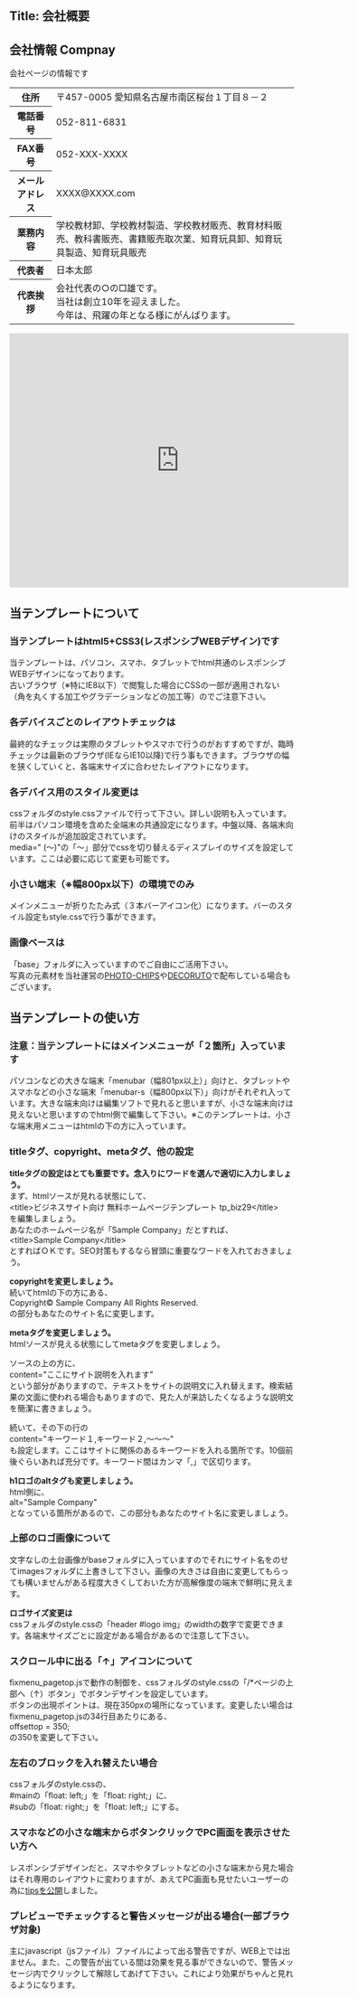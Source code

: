 ﻿Title: 会社概要
---
## 会社情報 Compnay

会社ページの情報です


<table class="ta1">
    <tr>
        <th>住所</th>
        <td>〒457-0005 愛知県名古屋市南区桜台１丁目８－２</td>
    </tr>
    <tr>
        <th>電話番号</th>
        <td>052-811-6831</td>
    </tr>
    <tr>
        <th>FAX番号</th>
        <td>052-XXX-XXXX</td>
    </tr>
    <tr>
        <th>メールアドレス</th>
        <td>XXXX@XXXX.com</td>
    </tr>
    <tr>
        <th>業務内容</th>
        <td>学校教材卸、学校教材製造、学校教材販売、教育材料販売、教科書販売、書籍販売取次業、知育玩具卸、知育玩具製造、知育玩具販売</td>
    </tr>
    <tr>
        <th>代表者</th>
        <td>日本太郎</td>
    </tr>
    <tr>
        <th>代表挨拶</th>
        <td>
            会社代表の○の□雄です。<br />
            当社は創立10年を迎えました。<br />
            今年は、飛躍の年となる様にがんばります。
        </td>
    </tr>
</table>

<iframe src="https://www.google.com/maps/embed?pb=!1m18!1m12!1m3!1d3263.918966230488!2d136.9380135513722!3d35.10873428023516!2m3!1f0!2f0!3f0!3m2!1i1024!2i768!4f13.1!3m3!1m2!1s0x60037ba86a3cdb09%3A0x8c19300a0a8ec82c!2z44CSNDU3LTAwMDUg5oSb55-l55yM5ZCN5Y-k5bGL5biC5Y2X5Yy65qGc5Y-w77yR5LiB55uu77yY4oiS77yS!5e0!3m2!1sja!2sjp!4v1612076107868!5m2!1sja!2sjp" width="600" height="450" frameborder="0" style="border:0;" allowfullscreen="" aria-hidden="false" tabindex="0"></iframe>


<section id="about">
    <h2>当テンプレートについて</h2>
    <h3>当テンプレートはhtml5+CSS3(レスポンシブWEBデザイン)です</h3>
    <p>
        当テンプレートは、パソコン、スマホ、タブレットでhtml共通のレスポンシブWEBデザインになっております。<br>
        古いブラウザ（※特にIE8以下）で閲覧した場合にCSSの一部が適用されない（角を丸くする加工やグラデーションなどの加工等）のでご注意下さい。
    </p>
    <h3>各デバイスごとのレイアウトチェックは</h3>
    <p>最終的なチェックは実際のタブレットやスマホで行うのがおすすめですが、臨時チェックは最新のブラウザ(IEならIE10以降)で行う事もできます。ブラウザの幅を狭くしていくと、各端末サイズに合わせたレイアウトになります。</p>
    <h3>各デバイス用のスタイル変更は</h3>
    <p>
        cssフォルダのstyle.cssファイルで行って下さい。詳しい説明も入っています。<br>
        前半はパソコン環境を含めた全端末の共通設定になります。中盤以降、各端末向けのスタイルが追加設定されています。<br>
        media=&quot; (～)&quot;の「～」部分でcssを切り替えるディスプレイのサイズを設定しています。ここは必要に応じて変更も可能です。
    </p>
    <h3>小さい端末（※幅800px以下）の環境でのみ</h3>
    <p>メインメニューが折りたたみ式（３本バーアイコン化）になります。バーのスタイル設定もstyle.cssで行う事ができます。</p>
    <h3>画像ベースは</h3>
    <p>
        「base」フォルダに入っていますのでご自由にご活用下さい。<br>
        写真の元素材を当社運営の<a href="http://photo-chips.com/">PHOTO-CHIPS</a>や<a href="http://decoruto.com/">DECORUTO</a>で配布している場合もございます。
    </p>
</section>

<section>
    <h2>当テンプレートの使い方</h2>
    <h3 class="color1">注意：当テンプレートにはメインメニューが「２箇所」入っています</h3>
    <p>パソコンなどの大きな端末「menubar（幅801px以上）」向けと、タブレットやスマホなどの小さな端末「menubar-s（幅800px以下）」向けがそれぞれ入っています。大きな端末向けは編集ソフトで見れると思いますが、小さな端末向けは見えないと思いますのでhtml側で編集して下さい。<span class="color1">※このテンプレートは、小さな端末用メニューはhtmlの下の方に入っています。</span></p>
    <h3>titleタグ、copyright、metaタグ、他の設定</h3>
    <p>
        <strong class="color1">titleタグの設定はとても重要です。念入りにワードを選んで適切に入力しましょう。</strong><br>
        まず、htmlソースが見れる状態にして、<br>
        <span class="look">&lt;title&gt;ビジネスサイト向け 無料ホームページテンプレート tp_biz29&lt;/title&gt;</span><br>
        を編集しましょう。<br>
        あなたのホームページ名が「Sample Company」だとすれば、<br>
        <span class="look">&lt;title&gt;Sample Company&lt;/title&gt;</span><br>
        とすればＯＫです。SEO対策もするなら冒頭に重要なワードを入れておきましょう。
    </p>
    <p>
        <strong class="color1">copyrightを変更しましょう。</strong><br>
        続いてhtmlの下の方にある、<br>
        <span class="look">Copyright&copy; Sample Company All Rights Reserved.</span><br>
        の部分もあなたのサイト名に変更します。
    </p>
    <p>
        <strong class="color1">metaタグを変更しましょう。</strong><br>
        htmlソースが見える状態にしてmetaタグを変更しましょう。
    </p>
    <p>
        ソースの上の方に、<br>
        <span class="look">content=&quot;ここにサイト説明を入れます&quot;</span><br>
        という部分がありますので、テキストをサイトの説明文に入れ替えます。検索結果の文面に使われる場合もありますので、見た人が来訪したくなるような説明文を簡潔に書きましょう。
    </p>
    <p>
        続いて、その下の行の<br>
        <span class="look">content=&quot;キーワード１,キーワード２,～～～&quot;</span><br>
        も設定します。ここはサイトに関係のあるキーワードを入れる箇所です。10個前後ぐらいあれば充分です。キーワード間はカンマ「,」で区切ります。
    </p>
    <p>
        <strong class="color1">h1ロゴのaltタグも変更しましょう。</strong><br>
        html側に、<br>
        <span class="look">alt=&quot;Sample Company&quot;</span><br>
        となっている箇所があるので、この部分もあなたのサイト名に変更しましょう。
    </p>
    <h3>上部のロゴ画像について</h3>
    <p>文字なしの土台画像がbaseフォルダに入っていますのでそれにサイト名をのせてimagesフォルダに上書きして下さい。画像の大きさは自由に変更してもらっても構いませんがある程度大きくしておいた方が高解像度の端末で鮮明に見えます。</p>
    <p>
        <strong class="color1">ロゴサイズ変更は</strong><br>
        cssフォルダのstyle.cssの「header #logo img」のwidthの数字で変更できます。各端末サイズごとに設定がある場合があるので注意して下さい。
    </p>
    <h3>スクロール中に出る「↑」アイコンについて</h3>
    <p>
        fixmenu_pagetop.jsで動作の制御を、cssフォルダのstyle.cssの「/*ページの上部へ（↑）ボタン」でボタンデザインを設定しています。<br>
        ボタンの出現ポイントは、現在350pxの場所になっています。変更したい場合はfixmenu_pagetop.jsの34行目あたりにある、<br>
        offsettop = 350;<br>
        の350を変更して下さい。
    </p>
    <h3>左右のブロックを入れ替えたい場合</h3>
    <p>
        cssフォルダのstyle.cssの、<br>
        #mainの「float: left;」を「float: right;」に、<br>
        #subの「float: right;」を「float: left;」にする。
    </p>
    <h3>スマホなどの小さな端末からボタンクリックでPC画面を表示させたい方へ</h3>
    <p>レスポンシブデザインだと、スマホやタブレットなどの小さな端末から見た場合はそれ専用のレイアウトに変わりますが、あえてPC画面も見せたいユーザーの為に<a href="http://template-party.com/tips/tips20160916viewport.html">tipsを公開</a>しました。</p>
    <h3>プレビューでチェックすると警告メッセージが出る場合(一部ブラウザ対象)</h3>
    <p>主にjavascript（jsファイル）ファイルによって出る警告ですが、WEB上では出ません。また、この警告が出ている間は効果を見る事ができないので、警告メッセージ内でクリックして解除してあげて下さい。これにより効果がちゃんと見れるようになります。</p>
</section>
